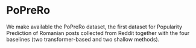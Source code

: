 # PoPreRo


We make available the PoPreRo dataset, the first dataset for Popularity Prediction of Romanian posts collected from Reddit together with the four baselines (two transformer-based and two shallow methods).
